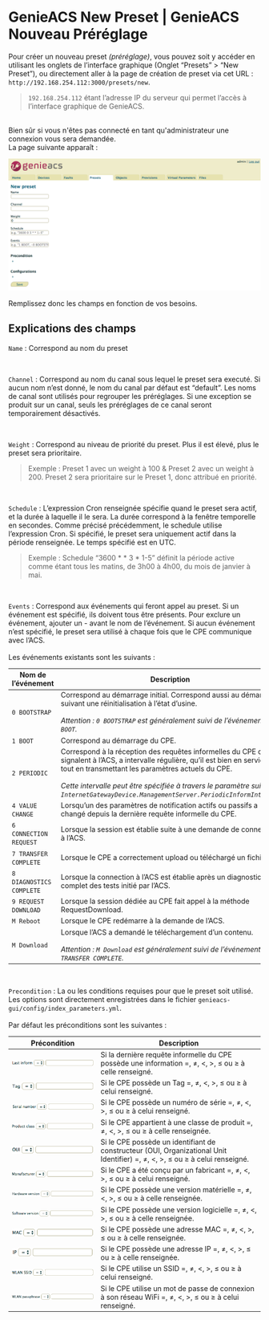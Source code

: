 
# GenieACS New Preset | GenieACS Nouveau Préréglage
Pour créer un nouveau preset *(préréglage)*, vous pouvez soit y accéder en utilisant les onglets de l’interface graphique (Onglet “Presets” > “New Preset”), ou directement aller à la page de création de preset via cet URL : `http://192.168.254.112:3000/presets/new`.
> `192.168.254.112` étant l’adresse IP du serveur qui permet l’accès à l’interface graphique de GenieACS.
<br />
Bien sûr si vous n'êtes pas connecté en tant qu'administrateur une connexion vous sera demandée.
<br />
La page suivante apparaît :

![Capture d'écran de la page de création d'un nouveau préset](/Images/GenieACS-NewPreset.png)

Remplissez donc les champs en fonction de vos besoins.

## Explications des champs
`Name` :  Correspond au nom du preset

<br />

`Channel` : Correspond au nom du canal sous lequel le preset sera executé. Si aucun nom n’est donné, le nom du canal par défaut est “default”. Les noms de canal sont utilisés pour regrouper les préréglages. Si une exception se produit sur un canal, seuls les préréglages de ce canal seront temporairement désactivés.

<br />

`Weight` : Correspond au niveau de priorité du preset. Plus il est élevé, plus le preset sera prioritaire.

> Exemple : Preset 1 avec un weight à 100 & Preset 2 avec un weight à 200. Preset 2 sera prioritaire sur le Preset 1, donc attribué en priorité.

<br />

`Schedule` :  L’expression Cron renseignée spécifie quand le preset sera actif, et la durée à laquelle il le sera. La durée correspond à la fenêtre temporelle en secondes. Comme précisé précédemment, le schedule utilise l’expression Cron. Si spécifié, le preset sera uniquement actif dans la période renseignée. Le temps spécifié est en UTC. 

> Exemple : Schedule “3600 * * 3 * 1-5” définit la période active comme étant tous les matins, de 3h00 à 4h00, du mois de janvier à mai.

<br />

`Events` : Correspond aux événements qui feront appel au preset. Si un événement est spécifié, ils doivent tous être présents. Pour exclure un événement, ajouter un - avant le nom de l’événement. Si aucun événement n’est spécifié, le preset sera utilisé à chaque fois que le CPE communique avec l’ACS.
<br /><br />
Les événements existants sont les suivants :

|**Nom de l’événement**|**Description**|
|---|---|
|`0 BOOTSTRAP`|Correspond au démarrage initial. Correspond aussi au démarrage suivant une réinitialisation à l’état d’usine.<br /><br />*Attention : `0 BOOTSTRAP` est généralement suivi de l’événement `1 BOOT`.*|
|`1 BOOT`|Correspond au démarrage du CPE.|
|`2 PERIODIC`|Correspond à la réception des requêtes informelles du CPE qui signalent à l’ACS, a intervalle régulière, qu’il est bien en service, tout en transmettant les paramètres actuels du CPE.<br  /><br />*Cette intervalle peut être spécifiée à travers le paramètre suivant : `InternetGatewayDevice.ManagementServer.PeriodicInformInterval`*|
|`4 VALUE CHANGE`|Lorsqu’un des paramètres de notification actifs ou passifs a changé depuis la dernière requête informelle du CPE.|
|`6 CONNECTION REQUEST`|Lorsque la session est établie suite à une demande de connexion à l’ACS.|
|`7 TRANSFER COMPLETE`|Lorsque le CPE a correctement upload ou téléchargé un fichier.|
|`8 DIAGNOSTICS COMPLETE`|Lorsque la connection à l’ACS est établie après un diagnostic complet des tests initié par l’ACS.|
|`9 REQUEST DOWNLOAD`|Lorsque la session dédiée au CPE fait appel à la méthode RequestDownload.|
|`M Reboot`|Lorsque le CPE redémarre à la demande de l’ACS.|
|`M Download`|Lorsque l’ACS a demandé le téléchargement d’un contenu.<br /><br />*Attention : `M Download` est généralement suivi de l’événement `7 TRANSFER COMPLETE`.*|

<br />

`Precondition` : La ou les conditions requises pour que le preset soit utilisé. Les options sont directement enregistrées dans le fichier `genieacs-gui/config/index_parameters.yml`.
<br /><br />
Par défaut les préconditions sont les suivantes :

|**Précondition**|**Description**|
|---|---|
|![Capture d'écran du champ "Last inform"](/Images/GenieACS-NewPreset-PreconditionLastInform.png)|Si la dernière requête informelle du CPE possède une information =, ≠, <, >, ≤ ou ≥ à celle renseigné.|
|![Capture d'écran du champ "Tag"](/Images/GenieACS-NewPreset-PreconditionTag.png)|Si le CPE possède un Tag =, ≠, <, >, ≤ ou ≥ à celui renseigné.|
|![Capture d'écran du champ "Serial number"](/Images/GenieACS-NewPreset-PreconditionSerialNumber.png)|Si le CPE possède un numéro de série =, ≠, <, >, ≤ ou ≥ à celui renseigné.|
|![Capture d'écran du champ "Product class"](/Images/GenieACS-NewPreset-PreconditionProductClass.png)|Si le CPE appartient à une classe de produit =, ≠, <, >, ≤ ou ≥ à celle renseignée.|
|![Capture d'écran du champ "OUI"](/Images/GenieACS-NewPreset-PreconditionOUI.png)|Si le CPE possède un identifiant de constructeur (OUI, Organizational Unit Identifier) =, ≠, <, >, ≤ ou ≥ à celui renseigné.|
|![Capture d'écran du champ "Manufacturer"](/Images/GenieACS-NewPreset-PreconditionManufacturer.png)|Si le CPE a été conçu par un fabricant =, ≠, <, >, ≤ ou ≥ à celui renseigné.|
|![Capture d'écran du champ "Hardware version"](/Images/GenieACS-NewPreset-PreconditionHardwareVersion.png)|Si le CPE possède une version matérielle =, ≠, <, >, ≤ ou ≥ à celle renseignée.|
|![Capture d'écran du champ "Software version"](/Images/GenieACS-NewPreset-PreconditionSoftwareVersion.png)|Si le CPE possède une version logicielle =, ≠, <, >, ≤ ou ≥ à celle renseignée.|
|![Capture d'écran du champ "MAC"](/Images/GenieACS-NewPreset-PreconditionMAC.png)|Si le CPE possède une adresse MAC =, ≠, <, >, ≤ ou ≥ à celle renseignée.|
|![Capture d'écran du champ "IP"](/Images/GenieACS-NewPreset-PreconditionIP.png)|Si le CPE possède une adresse IP =, ≠, <, >, ≤ ou ≥ à celle renseignée.|
|![Capture d'écran du champ "WLAN SSID"](/Images/GenieACS-NewPreset-PreconditionWLANSSID.png)|Si le CPE utilise un SSID =, ≠, <, >, ≤ ou ≥ à celui renseigné.|
|![Capture d'écran du champ "WLAN passphrase"](/Images/GenieACS-NewPreset-PreconditionWLANPassphrase.png)|Si le CPE utilise un mot de passe de connexion à son réseau WiFi =, ≠, <, >, ≤ ou ≥ à celui renseigné.|
